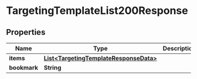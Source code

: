 

# TargetingTemplateList200Response

## Properties

Name | Type | Description | Notes
------------ | ------------- | ------------- | -------------
**items** | [**List&lt;TargetingTemplateResponseData&gt;**](TargetingTemplateResponseData.md) |  | 
**bookmark** | **String** |  |  [optional]




